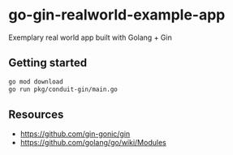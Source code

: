 # go-gin-realworld-example-app
Exemplary real world app built with Golang + Gin

## Getting started

```bash
go mod download
go run pkg/conduit-gin/main.go
```

## Resources
- https://github.com/gin-gonic/gin
- https://github.com/golang/go/wiki/Modules